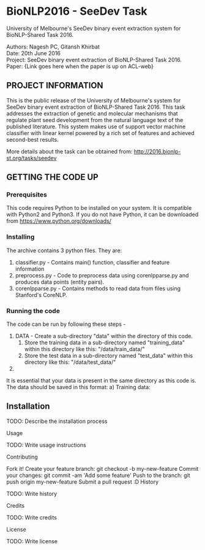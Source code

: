 # BioNLP2016 - SeeDev Task
University of Melbourne's SeeDev binary event extraction system for BioNLP-Shared Task 2016.

Authors: Nagesh PC, Gitansh Khirbat <br>
Date: 20th June 2016 <br>
Project: SeeDev binary event extraction of BioNLP-Shared Task 2016.<br>
Paper: {Link goes here when the paper is up on ACL-web}

## PROJECT INFORMATION

This is the public release of the University of Melbourne's system for SeeDev binary event extraction of BioNLP-Shared Task 2016. This task addresses the extraction of genetic and molecular mechanisms that regulate plant seed development from the natural language text of the published literature. This system makes use of support vector machine classifier with linear kernel powered by a rich set of features and achieved second-best results.

More details about the task can be obtained from: http://2016.bionlp-st.org/tasks/seedev

## GETTING THE CODE UP
### Prerequisites
This code requires Python to be installed on your system. It is compatible with Python2 and Python3. If you do not have Python, it can be downloaded from https://www.python.org/downloads/

### Installing 
The archive contains 3 python files. They are:
<ol>
<li> classifier.py - Contains main() function, classifier and feature information </li>
<li> preprocess.py - Code to preprocess data using corenlpparse.py and produces data points (entity pairs). </li>
<li> corenlpparse.py - Contains methods to read data from files using Stanford's CoreNLP. </li>
</ol>

### Running the code 
The code can be run by following these steps -
<ol>
<li> DATA - Create a sub-directory "data" within the directory of this code.
<ol>
  <li> Store the training data in a sub-directory named "training_data" within this directory like this: "/data/train_data/" </li>
  <li> Store the test data in a sub-directory named "test_data" within this directory like this: "/data/test_data/" </li>
</ol>
</li>
<li>
</li>
</ol>


It is essential that your data is present in the same directory as this code is.
The data should be saved in this format:
  a) Training data: 



Installation
------------


TODO: Describe the installation process

Usage

TODO: Write usage instructions

Contributing

Fork it!
Create your feature branch: git checkout -b my-new-feature
Commit your changes: git commit -am 'Add some feature'
Push to the branch: git push origin my-new-feature
Submit a pull request :D
History

TODO: Write history

Credits

TODO: Write credits

License

TODO: Write license
